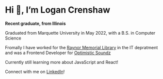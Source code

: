 # Hi 👋, I’m Logan Crenshaw

**Recent graduate, from Illinois**

Graduated from Marquette University in May 2022, with a B.S. in Computer Science

Fromally I have worked for the [Raynor Memorial Library](https://www.marquette.edu/library/) in the IT depratment and was a Frontend Developer for [Optimistic Soundz](https://github.com/John-Austin/OptimisticSoundz-)

Currently still learning more about JavaScript and React!

Connect with me on [LinkedIn](https://www.linkedin.com/in/logancrenshaw/)!

<!---
lcrenshaw05/lcrenshaw05 is a ✨ special ✨ repository because its `README.md` (this file) appears on your GitHub profile.
You can click the Preview link to take a look at your changes.
--->
